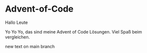 # Advent-of-Code

Hallo Leute

Yo Yo Yo, das sind meine Advent of Code Lösungen. Viel Spaß beim vergleichen.

new text on main branch